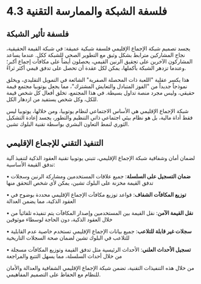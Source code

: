 # 4.3 فلسفة الشبكة والممارسة التقنية

## فلسفة تأثير الشبكة

يجسد تصميم شبكة الإجماع الإقليمي فلسفة شبكية عميقة: في شبكة القيمة الحقيقية، نجاح المشاركين مترابط بشكل وثيق مع التطوير الصحي للشبكة ككل. عندما يساعد المشاركون الآخرين على تحقيق الرنين القيمي، يحصلون أيضاً على مكافآت إجماع أكبر؛ وعندما تزدهر الشبكة بأكملها، يمكن لكل عقدة أن تحصل على تدفق قيمي أكثر ثراءً.

هذا يكسر عقلية "اللعبة ذات المحصلة الصفرية" الشائعة في التمويل التقليدي، ويخلق نموذجاً جديداً من "الفوز المتبادل والتعايش المشترك"، مما يجعل يوتوبيا مجتمع قيمة حقيقي، وليس مجرد منصة تداول بسيطة. في هذا المجتمع، تخلق أفعال كل شخص قيمة للكل، وكل شخص يستفيد من ازدهار الكل.

شبكة الإجماع الإقليمي هي الأساس الاجتماعي لنظام يوتوبيا، ومن خلالها، يوتوبيا ليس فقط أداة مالية، بل هو نظام بيئي اجتماعي ذاتي التنظيم والتطور، يجسد إعادة التشكيل الثوري لنمط التعاون البشري بواسطة تقنية البلوك تشين.

## التنفيذ التقني للإجماع الإقليمي

لضمان أمان وشفافية شبكة الإجماع الإقليمي، تتبنى يوتوبيا تقنية العقود الذكية لتنفيذ آلية تدفق القيمة الأساسية:

• **ضمان التسجيل على السلسلة**: جميع علاقات المستخدمين ومشاركة الرنين وسجلات تدفق القيمة مخزنة على البلوك تشين، يمكن لأي شخص التحقق منها

• **توزيع المكافآت الشفاف**: قواعد توزيع مكافآت الإجماع الإقليمي محددة بوضوح في العقود الذكية، مما يضمن العدالة

• **نقل القيمة الآمن**: نقل القيمة بين المستخدمين وإصدار المكافآت يتم تنفيذه تلقائياً من خلال العقود الذكية، دون الحاجة لوسطاء موثوقين

• **سجلات غير قابلة للتلاعب**: جميع بيانات الإجماع الإقليمي تستخدم خاصية عدم القابلية للتلاعب في البلوك تشين لضمان صحة السجلات التاريخية

• **تسجيل الأحداث العلني**: الأحداث الرئيسية مثل تدفق القيمة وتوزيع المكافآت مسجلة من خلال أحداث السلسلة، مما يسهل التتبع والمراجعة

من خلال هذه التنفيذات التقنية، تضمن شبكة الإجماع الإقليمي الشفافية والعدالة والأمان للنظام مع الحفاظ على التصميم المفاهيمي.
